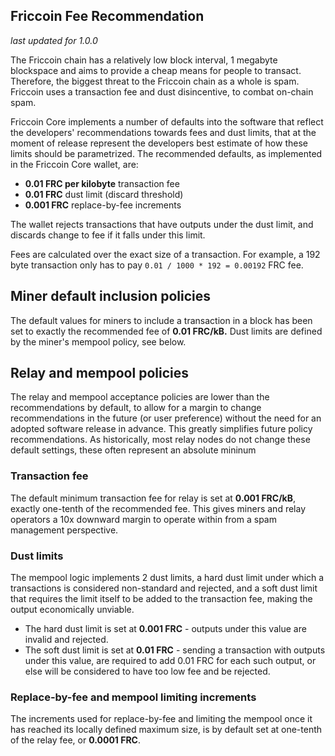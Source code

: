 Friccoin Fee Recommendation
----------------------------

_last updated for 1.0.0_

The Friccoin chain has a relatively low block interval, 1 megabyte blockspace
and aims to provide a cheap means for people to transact. Therefore, the biggest
threat to the Friccoin chain as a whole is spam. Friccoin uses a transaction fee
and dust disincentive, to combat on-chain spam.

Friccoin Core implements a number of defaults into the software that reflect the
developers' recommendations towards fees and dust limits, that at the moment of
release represent the developers best estimate of how these limits should be
parametrized. The recommended defaults, as implemented in the Friccoin Core
wallet, are:

- **0.01 FRC per kilobyte** transaction fee
- **0.01 FRC** dust limit (discard threshold)
- **0.001 FRC** replace-by-fee increments

The wallet rejects transactions that have outputs under the dust limit, and
discards change to fee if it falls under this limit.

Fees are calculated over the exact size of a transaction. For example, a 192 byte
transaction only has to pay `0.01 / 1000 * 192 = 0.00192` FRC fee.

## Miner default inclusion policies

The default values for miners to include a transaction in a block has been set
to exactly the recommended fee of **0.01 FRC/kB.** Dust limits are defined by
the miner's mempool policy, see below.

## Relay and mempool policies

The relay and mempool acceptance policies are lower than the recommendations
by default, to allow for a margin to change recommendations in the future (or
user preference) without the need for an adopted software release in advance.
This greatly simplifies future policy recommendations. As historically, most
relay nodes do not change these default settings, these often represent an
absolute mininum

### Transaction fee

The default minimum transaction fee for relay is set at **0.001 FRC/kB**,
exactly one-tenth of the recommended fee. This gives miners and relay operators
a 10x downward margin to operate within from a spam management perspective.

### Dust limits

The mempool logic implements 2 dust limits, a hard dust limit under which a
transactions is considered non-standard and rejected, and a soft dust limit
that requires the limit itself to be added to the transaction fee, making the
output economically unviable.

- The hard dust limit is set at **0.001 FRC** - outputs under this value are
  invalid and rejected.
- The soft dust limit is set at **0.01 FRC** - sending a transaction with outputs
  under this value, are required to add 0.01 FRC for each such output, or else
  will be considered to have too low fee and be rejected.

### Replace-by-fee and mempool limiting increments

The increments used for replace-by-fee and limiting the mempool once it has
reached its locally defined maximum size, is by default set at one-tenth of
the relay fee, or **0.0001 FRC**.
